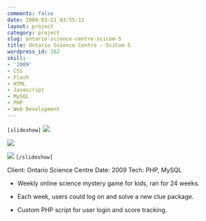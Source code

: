 ```yaml
---
comments: false
date: 2009-03-21 03:55:11
layout: project
category: project
slug: ontario-science-centre-scicom-5
title: Ontario Science Centre - SciCom 5
wordpress_id: 162
skill:
- '2009'
- CSS
- Flash
- HTML
- Javascript
- MySQL
- PHP
- Web Development
---
```


`[slideshow]`
![](http://ruten.ca/wp-content/uploads/2012/03/scicom-cropped1.jpg)

![](http://ruten.ca/wp-content/uploads/2012/03/scicom-cropped2.jpg)

![](http://ruten.ca/wp-content/uploads/2012/03/scicom-cropped3.jpg)
`[/slideshow]`

Client: Ontario Science Centre
Date: 2009
Tech: PHP, MySQL



	
  * Weekly online science mystery game for kids, ran for 24 weeks.

	
  * Each week, users could log on and solve a new clue package.

	
  * Custom PHP script for user login and score tracking.


